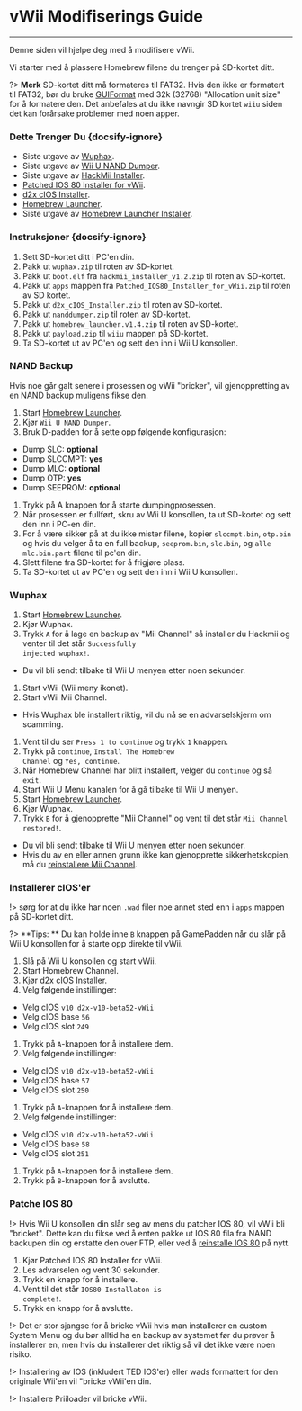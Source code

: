 # vWii Modifiserings Guide
---
Denne siden vil hjelpe deg med å modifisere vWii.

Vi starter med å plassere Homebrew filene du trenger på SD-kortet ditt.

?> **Merk** SD-kortet ditt må formateres til FAT32. Hvis den ikke er formatert til FAT32, bør du bruke [GUIFormat](http://www.ridgecrop.demon.co.uk/index.htm?guiformat.htm) med 32k (32768) "Allocation unit size" for å formatere den. Det anbefales at du ikke navngir SD kortet `wiiu` siden det kan forårsake problemer med noen apper.

### Dette Trenger Du {docsify-ignore}

- Siste utgave av [Wuphax](http://wiiubru.com/appstore/zips/wuphax.zip).
- Siste utgave av [Wii U NAND Dumper](https://github.com/koolkdev/wiiu-nanddumper/releases/latest).
- Siste utgave av [HackMii Installer](https://bootmii.org/download/).
- <a href="docs/files/Patched_IOS80_Installer_for_vWii.zip" download>Patched IOS 80 Installer for vWii</a>.
- <a href ="docs/files/d2x_cIOS_Installer.zip" download>d2x cIOS Installer</a>.
- [Homebrew Launcher](https://github.com/dimok789/homebrew_launcher/releases/download/1.4/homebrew_launcher.v1.4.zip).
- Siste utgave av [Homebrew Launcher Installer](https://github.com/wiiu-env/homebrew_launcher_installer/releases/download/v1.4/payload.zip).

### Instruksjoner {docsify-ignore}

1. Sett SD-kortet ditt i PC'en din.
1. Pakk ut `wuphax.zip` til roten av SD-kortet.
1. Pakk ut `boot.elf` fra <code>hackmii_<wbr>installer_<wbr>v1.2<wbr>.zip</code> til roten av SD-kortet.
1. Pakk ut `apps` mappen fra <code>Patched_<wbr>IOS80_<wbr>Installer_<wbr>for_<wbr>vWii<wbr>.zip</code> til roten av SD kortet.
1. Pakk ut <code>d2x_<wbr>cIOS_<wbr>Installer<wbr>.zip</code> til roten av SD-kortet.
1. Pakk ut `nanddumper.zip` til roten av SD-kortet.
1. Pakk ut <code>homebrew_<wbr>launcher.<wbr>v1.4.zip</code> til roten av SD-kortet.
1. Pakk ut `payload.zip` til `wiiu` mappen på SD-kortet.
1. Ta SD-kortet ut av PC'en og sett den inn i Wii U konsollen.

### NAND Backup

Hvis noe går galt senere i prosessen og vWii "bricker", vil gjenoppretting av en NAND backup muligens fikse den.

1. Start [Homebrew Launcher](vwii/browser-exploit).
1. Kjør `Wii U NAND Dumper`.
1. Bruk D-padden for å sette opp følgende konfigurasjon:
 - Dump SLC: **optional**
 - Dump SLCCMPT: **yes**
 - Dump MLC: **optional**
 - Dump OTP: **yes**
 - Dump SEEPROM: **optional**
1. Trykk på A knappen for å starte dumpingprosessen.
1. Når prosessen er fullført, skru av Wii U konsollen, ta ut SD-kortet og sett den inn i PC-en din.
1. For å være sikker på at du ikke mister filene, kopier `slccmpt.bin`, `otp.bin` og hvis du velger å ta en full backup, `seeprom.bin`, `slc.bin`, og `alle mlc.bin.part` filene til pc'en din.
1. Slett filene fra SD-kortet for å frigjøre plass.
1. Ta SD-kortet ut av PC'en og sett den inn i Wii U konsollen.

### Wuphax

1. Start [Homebrew Launcher](vwii/browser-exploit).
1. Kjør Wuphax.
1. Trykk `A` for å lage en backup av "Mii Channel" så installer du Hackmii og venter til det står <code>Successfully <wbr>injected <wbr>wuphax!</code>.
 - Du vil bli sendt tilbake til Wii U menyen etter noen sekunder.
1. Start vWii (Wii meny ikonet).
1. Start vWii Mii Channel.
 - Hvis Wuphax ble installert riktig, vil du nå se en advarselskjerm om scamming.
1. Vent til du ser `Press 1 to continue` og trykk `1` knappen.
1. Trykk på `continue`, <code>Install <wbr>The <wbr>Homebrew <wbr>Channel</code> og `Yes, continue`.
1. Når Homebrew Channel har blitt installert, velger du `continue` og så `exit`.
1. Start Wii U Menu kanalen for å gå tilbake til Wii U menyen.
1. Start [Homebrew Launcher](vwii/browser-exploit).
1. Kjør Wuphax.
1. Trykk `B` for å gjenopprette "Mii Channel" og vent til det står <code>Mii <wbr>Channel <wbr>restored!</code>.
 - Du vil bli sendt tilbake til Wii U menyen etter noen sekunder.
 - Hvis du av en eller annen grunn ikke kan gjenopprette sikkerhetskopien, må du [reinstallere Mii Channel](recover-vwii-ioses-channels).

### Installerer cIOS'er

!> sørg for at du ikke har noen `.wad` filer noe annet sted enn i `apps` mappen på SD-kortet ditt.

?> **Tips: ** Du kan holde inne `B` knappen på GamePadden når du slår på Wii U konsollen for å starte opp direkte til vWii.

1. Slå på Wii U konsollen og start vWii.
1. Start Homebrew Channel.
1. Kjør d2x cIOS Installer.
1. Velg følgende instillinger:
 - Velg cIOS `v10 d2x-v10-beta52-vWii`
 - Velg cIOS base `56`
 - Velg cIOS slot `249`
1. Trykk på `A`-knappen for å installere dem.
1. Velg følgende instillinger:
 - Velg cIOS `v10 d2x-v10-beta52-vWii`
 - Velg cIOS base `57`
 - Velg cIOS slot `250`
1. Trykk på `A`-knappen for å installere dem.
1. Velg følgende instillinger:
 - Velg cIOS `v10 d2x-v10-beta52-vWii`
 - Velg cIOS base `58`
 - Velg cIOS slot `251`
1. Trykk på `A`-knappen for å installere dem.
1. Trykk på `B`-knappen for å avslutte.

### Patche IOS 80

!> Hvis Wii U konsollen din slår seg av mens du patcher IOS 80, vil vWii bli "bricket". Dette kan du fikse ved å enten pakke ut IOS 80 fila fra NAND backupen din og erstatte den over FTP, eller ved å [reinstalle IOS 80](recover-vwii-ioses-channels) på nytt.

1. Kjør Patched IOS 80 Installer for vWii.
1. Les advarselen og vent 30 sekunder.
1. Trykk en knapp for å installere.
1. Vent til det står <code>IOS80 <wbr>Installaton <wbr>is <wbr>complete!</code>.
1. Trykk en knapp for å avslutte.

!> Det er stor sjangse for å bricke vWii hvis man installerer en custom System Menu og du bør alltid ha en backup av systemet før du prøver å installerer en, men hvis du installerer det riktig så vil det ikke være noen risiko.

!> Installering av IOS (inkludert TED IOS'er) eller wads formattert for den originale Wii'en vil "bricke vWii'en din.

!> Installere Priiloader vil bricke vWii.

